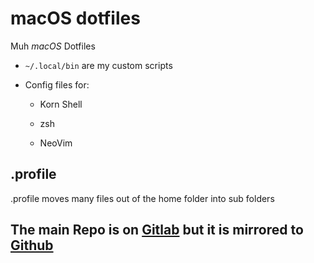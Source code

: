 # macOS dotfiles

Muh *macOS* Dotfiles

- ```~/.local/bin``` are my custom scripts

- Config files for:
	- Korn Shell

	- zsh

	- NeoVim

## .profile

.profile moves many files out of the home folder into sub folders

## The main Repo is on [Gitlab](https://gitlab.com/Jacob_McDonnell/macdotfiles) but it is mirrored to [Github](https://github.com/JacobMcDonnell/macdotfiles)
